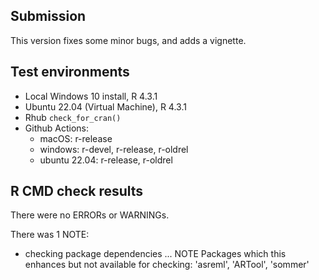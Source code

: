## Submission

This version fixes some minor bugs, and adds a vignette.

## Test environments
* Local Windows 10 install, R 4.3.1
* Ubuntu 22.04 (Virtual Machine), R 4.3.1
* Rhub `check_for_cran()`
* Github Actions:
    - macOS: r-release
    - windows: r-devel, r-release, r-oldrel
    - ubuntu 22.04: r-release, r-oldrel

## R CMD check results
There were no ERRORs or WARNINGs. 

There was 1 NOTE:

* checking package dependencies ... NOTE
  Packages which this enhances but not available for checking:
    'asreml', 'ARTool', 'sommer'
